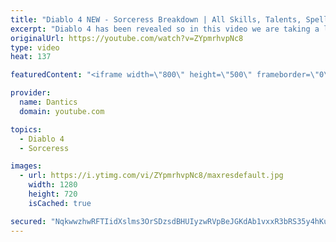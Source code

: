 ```yaml
---
title: "Diablo 4 NEW - Sorceress Breakdown | All Skills, Talents, Spells (demo)"
excerpt: "Diablo 4 has been revealed so in this video we are taking a look at The Sorceress, all her spells, skills, talents and more. Sorc: https://youtu.be/ZYpmrhvpNc8 ..."
originalUrl: https://youtube.com/watch?v=ZYpmrhvpNc8
type: video
heat: 137

featuredContent: "<iframe width=\"800\" height=\"500\" frameborder=\"0\" src=\"https://www.youtube.com/embed/ZYpmrhvpNc8\" allow=\"accelerometer; autoplay; encrypted-media; gyroscope; picture-in-picture\" allowfullscreen></iframe>"

provider:
  name: Dantics
  domain: youtube.com

topics:
  - Diablo 4
  - Sorceress

images:
  - url: https://i.ytimg.com/vi/ZYpmrhvpNc8/maxresdefault.jpg
    width: 1280
    height: 720
    isCached: true

secured: "NqkwwzhwRFTIidXslms3OrSDzsdBHUIyzwRVpBeJGKdAb1vxxR3bRS35y4hKu3Mz5Ftk5sKDb9O/Cn8eXIBvZj8I+kFW1beIiwiDRESv9K9g65LQng/xrdJBXInohgw5KAWeNB97+3LSMnpa1fpOAYIqoi2e8DXnazbe+uRYu/OyGIIg2Us61ul39gpnrsF7tK0Gfsf7NVK8y/NkYNl0NPBvh0kGTR8rAP/2ixSDioUVV6qortZLcLIG5HWeldRC+sifIf7Fzd5gLZI+7dneHR5pRjPWJb+lQcsKEuMEFtrm/8G/zrSiX9rk4lAR8sinpIeas2e/rJxRiPlOAlm4wY9nsVc5IVHIaU7tbtEWXbNdeF0OiHv4fHUpsEORcmQJhjvzZcnvARS+oONRTAuL+A==;MM3HR7PzKxMXqXwB+3ecbw=="
---
```


